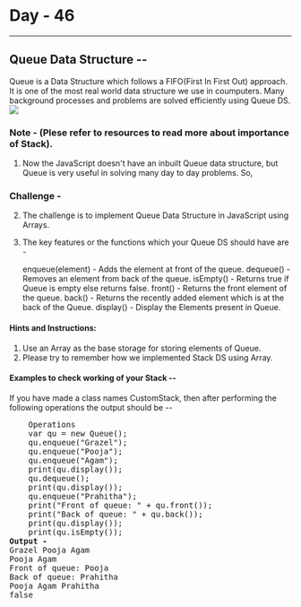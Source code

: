  # Day - 46
---
## Queue Data Structure --
Queue is a Data Structure which follows a FIFO(First In First Out) approach.
It is one of the most real world data structure we use in coumputers.
Many background processes and problems are solved efficiently using Queue DS.
<img src = "QU.png"> 
### Note - (Plese refer to resources to read more about importance of Stack).
1. Now the JavaScript doesn't have an inbuilt Queue data structure, but Queue is very useful in solving many day to day problems. So, 
### Challenge -  
2. The challenge is to implement Queue Data Structure in JavaScript using Arrays.
3. The key features or the functions which your Queue DS should have are - 

    enqueue(element) - Adds the element at front of the queue.
    dequeue() -        Removes an element from back of the queue.
    isEmpty() -        Returns true if Queue is empty else returns false.
    front() -          Returns the front element of the queue. 
    back() -           Returns the recently added element which is at the back of the Queue.
    display() -        Display the Elements present in Queue. 
#### Hints and Instructions: 
1. Use an Array as the base storage for storing elements of Queue.
2. Please try to remember how we implemented Stack DS using Array.
#### Examples to check working of your Stack -- 
If you have made a class names CustomStack, then after performing the following operations the output should be -- 
<pre>    Operations
    var qu = new Queue();
    qu.enqueue("Grazel");
    qu.enqueue("Pooja");
    qu.enqueue("Agam");
    print(qu.display());
    qu.dequeue();
    print(qu.display());
    qu.enqueue("Prahitha");
    print("Front of queue: " + qu.front());
    print("Back of queue: " + qu.back());
    print(qu.display());
    print(qu.isEmpty());
<b>Output -</b> 
Grazel Pooja Agam 
Pooja Agam
Front of queue: Pooja
Back of queue: Prahitha
Pooja Agam Prahitha
false
</pre>